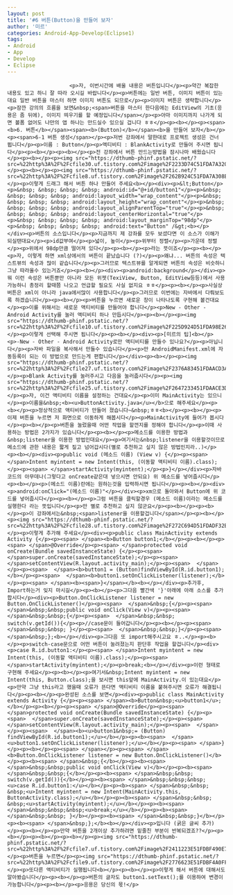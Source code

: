 ```yaml
---
layout: post
title: '#6 버튼(Button)을 만들어 보자'
author: '미르'
categories: Android-App-Develop(Eclipse1)
tags:
- Android
- App
- Develop
- Eclipse
---
```



<script> location.href='https://cafe.naver.com/develoid/288357' ; </script>


















						<p>자, 이번시간에 배울 내용은 버튼입니다</p><p>약간 복잡한 내용도 있고 하니 잘 따라 오시길 바랍니다</p><p>버튼에는 일반 버튼, 이미지 버튼이 있는대요 일반 버튼을 마스터 하면 이미지 버튼도 되므로</p><p>이미지 버튼은 생략합니다</p><p>잠깐 강의의 흐름을 보면&nbsp;<span>버튼을 마스터 한다음에는 EditView의 기초(응용은 좀 뒤에), 이미지 띄우기를 할 예정입니다</span></p><p>아마 이미지까지 나가게 되면 볼폼 없어도 나만의 앱 하나는 만드실수 있으실 겁니다 ㅎㅎ</p><p><b></p><p><span><b>6. 버튼</b></span><span><b>(Button)</b></span><b>을 만들어 보자</b></p><p><span>6-1 버튼 생성</span></p><p>저번 강좌에서 말한대로 프로젝트 생성은 건너 뜁니다</p><p>이름 : Button</p><p>액티비티 : BlankActivity로 만들어 주시면 됩니다</p><p><b></p><p><b></p><p>전 강좌에서 버튼 만드는방법을 잠시나마 배웠습니다</p><p><b></p><p><img src="https://dthumb-phinf.pstatic.net/?src=%22http%3A%2F%2Fcfile30.uf.tistory.com%2Fimage%2F2233D74C51FDA7A32072CC%22&amp;type=cafe_wa740"></p><p><b></p><p><img src="https://dthumb-phinf.pstatic.net/?src=%22http%3A%2F%2Fcfile8.uf.tistory.com%2Fimage%2F262B924C51FDA7A308E7CB%22&amp;type=cafe_wa740"></p><p>이렇게 드래그 해서 버튼 하나 만들어 주세요<b></p><div><p>&lt;Button</p><p>&nbsp; &nbsp; &nbsp; &nbsp; android:id="@+id/button1"</p><p>&nbsp; &nbsp; &nbsp; &nbsp; android:layout_width="wrap_content"</p><p>&nbsp; &nbsp; &nbsp; &nbsp; android:layout_height="wrap_content"</p><p>&nbsp; &nbsp; &nbsp; &nbsp; android:layout_alignParentTop="true"</p><p>&nbsp; &nbsp; &nbsp; &nbsp; android:layout_centerHorizontal="true"</p><p>&nbsp; &nbsp; &nbsp; &nbsp; android:layout_marginTop="98dp"</p><p>&nbsp; &nbsp; &nbsp; &nbsp; android:text="Button" /&gt;<b></p></div><p>버튼의 소스입니다</p><p>지금까지 제 강좌를 모두 보셨다면 이 소스가 이해가 되실탠대요</p><p>id값부여</p><p>넓이, 높이</p><p>위부터 정렬</p><p>가운데 정렬</p><p>위에서 98dp만큼 떨어져 있다</p><p><b></p><p>라는 뜻이죠</p><p><b></p><p>자, 이렇게 하면 xml상에서의 버튼이 끝났습니다 (?)</p><p>왜냐... 버튼의 속성은 텍스트뷰의 속성과 많이 같습니다</p><p>그러므로 텍스트뷰를 알게되면 버튼의 속성은 비슷하니 그냥 따라올수 있는거죠</p><p><b></p><div><p>android:background</p></div><p>뭐 이런 속성은 버튼뿐만 아니라 모든 위젯(TexiView, Button, EditView등등)에서 사용가능하니 총정리 할때쯤 나오고 언급할 필요도 사실 없지요 ㅎㅎ</p><p><b></p><p>사실상 버튼은 xml이 아니라 java에서많이 사용합니다</p><p>그러므로 이번에는 자바에서 다뤄보도록 하겠습니다</p><p><b></p><p>버튼을 누르면 새로운 창이 나타나도록 구현해 볼건대요</p><p>이를 위해서는 새로운 액티비티를 만들어야 합니다</p><p>New - Other - Android Activity를 눌러 액티비티 하나 만듭시다</p><p><b></p><p><img src="https://dthumb-phinf.pstatic.net/?src=%22http%3A%2F%2Fcfile10.uf.tistory.com%2Fimage%2F225D924D51FDA98E266AC7%22&amp;type=cafe_wa740"></p><p>이렇게 선택해 주시면 됩니다</p><p><b></p><div><p>[미르의 팁]<b></p><p>-New - Other - Android Activity로만 액티비티를 만들수 있나요?</p><p>아닙니다</p><p>자바 파일을 복사해서 만들수 있습니다</p><p>만 AndroidManifest.xml에 자동등록이 되는 이 방법으로 만드는게 편합니다</p></div><p><b></p><p><img src="https://dthumb-phinf.pstatic.net/?src=%22http%3A%2F%2Fcfile27.uf.tistory.com%2Fimage%2F2376A83451FDAACD3A6B1B%22&amp;type=cafe_wa740"></p><p>Blank Activity를 눌러주시고 다음을 눌러줍시다</p><p><img src="https://dthumb-phinf.pstatic.net/?src=%22http%3A%2F%2Fcfile25.uf.tistory.com%2Fimage%2F2647233451FDAACE3DF6B4%22&amp;type=cafe_wa740"></p><p>자, 이건 액티비티 이름을 설정하는 건대요</p><p>이미 MainActivity는 있으니</p><p>이름을&nbsp;<b><u>ButtonActivity.java</u></b>으로 해주세요</p><p><b></p><p>정상적으로 액티비티가 만들어 졌습니다~&nbsp;ㅎㅎ<b></p><p><b></p><p>이제 버튼을 누르면 저 화면으로 이동하게 해봅시다</p><p>MainActivity에 들어가 봅시다</p><p><b></p><p>버튼을 눌렀을때 어떤 작업을 할껀지를 정해야 합니다</p><p>이때 사용하는 방법은 2가지가 있습니다</p><p><b></p><p>메소드를 이용한 방법과&nbsp;listener을 이용한 방법인대요</p><p>여기서는&nbsp;listener을 이용할것이므로 메소드에 관한 내용은 짧게 짚고 넘어갑시다(별로 추천하고 싶지 않은 방법인지라..)</p><p><b></p><div><p>public void (메소드 이름) (View v) {</p><p><span> </span>Intent myintent = new Intent(this, (이동할 액티비티 이름).class);</p><p><span> </span>startActivity(myintent);</p><p>}</p></div><p>자바코드의 아무데나(그렇다고 onCreate같은대 넣으시면 안되요) 위 메소드를 넣어줍시다</p><p><b></p><p>(메소드 이름)란에는 원하는것을 입력하시면 됩니다</p><p><b></p><div><p>android:onClick="(메소드 이름)"</p></div><p>xm으로 돌아와서 Button에 위 코드를 넣어줍시다</p><p><b></p><p>그럼 버튼을 클릭할경우 (메소드 이름)이라는 메소드를 실행한다 라는 뜻입니다</p><p>만 별로 추천하고 싶지 않군요</p><p><b></p><p><b></p><p>이 강좌에서는&nbsp;<span>listener을 이용할겁니다</span></p><p><b></p><p><img src="https://dthumb-phinf.pstatic.net/?src=%22http%3A%2F%2Fcfile28.uf.tistory.com%2Fimage%2F272C694D51FDADF32B2FB4%22&amp;type=cafe_wa740"></p><p>이렇게 추가해 주세요</p><div><p>public class MainActivity extends Activity {</p><p><span> </span><b>Button button1;</b></p><p><b></p><p><span> </span>@Override</p><p><span> </span>protected void onCreate(Bundle savedInstanceState) {</p><p><span>  </span>super.onCreate(savedInstanceState);</p><p><span>  </span>setContentView(R.layout.activity_main);</p><p><span>  </span></p><p><span>  </span><b>button1 = (Button)findViewById(R.id.button1);</b></p><p><span>  </span><b>button1.setOnClickListener(listener);</b></p><p><span> </span><b><span>}</span></b><b></p></div><p>추가후, Import하는거 잊지 마시길</p><p><b></p><p>그다음 빨간색 '}'아래에 아래 소스를 추가합시다</p><div><p>Button.OnClickListener listener = new Button.OnClickListener()</p><p><span>  </span>&nbsp;{</p><p><span>  </span>&nbsp;&nbsp;public void onClick(View v)</p><p><span>  </span>&nbsp;&nbsp;{</p><p><span>  </span>&nbsp;&nbsp; switch(v.getId()){</p><p>//case문이 들어갑니다</p><p><b></p><p><span>  </span>&nbsp;&nbsp; }</p><p><span>  </span>&nbsp;&nbsp;}</p><p><span>  </span>&nbsp;};<b></p></div><p>그다음 또 import해주시고요 ㅎ..</p><p><b></p><p>switch-case문으로 어떤 버튼이 눌려졌는지 판단후 작업을 할겁니다</p><div><p>case R.id.button1:</p><p><span> </span>Intent myintent = new Intent(this, (이동할 액티비티 이름).class);</p><p><span> </span>startActivity(myintent);</p><p>break;<b></p></div><p>이런 형태로 구현해 주세요</p><p><b></p><p>여기서&nbsp;Intent myintent = new Intent(this, Button.class);을 보시면 this앞에 MainActivity.이 있는대요</p><p>만약 그냥 this라고 했을때 오류가 뜬다면 액티비티 이름을 붙혀주시면 오류가 해결됩니다</p><p><b></p><p>완성된 소스를 보면</p><div><p>public class MainActivity extends Activity {</p><p><span> </span><b>Button&nbsp;<u>button1</u>;</b></p><p><b></p><p><span> </span>@Override</p><p><span> </span>protected void onCreate(Bundle savedInstanceState) {</p><p><span>  </span>super.onCreate(savedInstanceState);</p><p><span>  </span>setContentView(R.layout.activity_main);</p><p><span>  </span></p><p><span>  </span><b><u>button1&nbsp;= (Button) findViewById(R.id.button1);</u></b></p><p><b><span>  </span><u>button1.setOnClickListener(listener);</u></b></p><p><span> </span>}</p><p><b></p><p><span> </span></p><p><span> </span><b>Button.OnClickListener listener = new Button.OnClickListener()</b></p><p><b><span> </span>&nbsp;{</b></p><p><b><span> </span>&nbsp;&nbsp;public void onClick(View v)</b></p><p><b><span> </span>&nbsp;&nbsp;{</b></p><p><b><span> </span>&nbsp;&nbsp; switch(v.getId()){</b></p><p><b><span> </span>&nbsp;&nbsp;&nbsp;<u>case R.id.button1:</u></b></p><p><b><span> </span>&nbsp;&nbsp; &nbsp;<u>Intent myintent = new Intent(MainActivity.this, ButtonActivity.class);</u></b></p><p><b><span> </span>&nbsp;&nbsp; &nbsp;<u>startActivity(myintent);</u></b></p><p><b><span> </span>&nbsp;&nbsp;&nbsp;<u>break;</u></b></p><p><b><span> </span>&nbsp;&nbsp; }</b></p><p><b><span> </span>&nbsp;&nbsp;}</b></p><p><b><span> </span>&nbsp;};</b><b></p></div><p>입니다 (굵은 글씨 추가)</p><p><b></p><p>만약 버튼을 2개이상 추가하려면 밑줄친 부분이 반복되겠죠??</p><p><b></p><p><b></p><p><b></p><p><img src="https://dthumb-phinf.pstatic.net/?src=%22http%3A%2F%2Fcfile7.uf.tistory.com%2Fimage%2F2411223E51FDBF490E75A9%22&amp;type=cafe_wa740"></p><p>버튼을 누르면</p><p><img src="https://dthumb-phinf.pstatic.net/?src=%22http%3A%2F%2Fcfile9.uf.tistory.com%2Fimage%2F2776623E51FDBF4A0FFB6F%22&amp;type=cafe_wa740"></p><p>또다른 액티비티가 실행됩니다<b></p><p><b></p><p>이렇게 해서 버튼에 대해서도 알아봤습니다</p><p><b></p><p>버튼의 글자도 button1.setText();를 이용하여 변경이 가능합니다</p><p><b></p><p>응용은 당신의 몫!</p>

